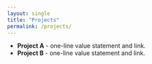 ```yaml
---
layout: single 
title: "Projects"
permalink: /projects/ 
---
```


- **Project A** - one-line value statement and link.
- **Project B** - one-line value statement and link. 
